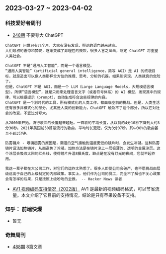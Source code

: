 ## 2023-03-27 ~ 2023-04-02

### 科技爱好者周刊
* [248期](https://github.com/ruanyf/weekly/blob/master/docs/issue-248.md) 不要夸大 ChatGPT
```
ChatGPT 问世只有几个月，大家有没有发现，舆论的调门越来越高。
人们最初的震惊和赞叹，逐渐变成了非理性的鼓吹，很多人言之凿凿，断定 ChatGPT 将重塑人类社会。

ChatGPT 不是“通用人工智能”，而是一个语言模型。
“通用人类智能”（artificial general intelligence，简写 AGI）是 AI 的终极目标，就是造出可以像人类那样全方位的推理、思考、分析的机器。如果能实现，人类就真的危险了。
但是，ChatGPT 不是 AGI，而是一个 LLM（Large Language Models，大规模语言模型）。所谓“语言模型”，就是只用来处理语言文字（或者符号体系）的 AI 模型，发现其中的规律，可以根据提示（prompt），自动生成符合这些规律的内容。
ChatGPT 是一个划时代的工具，所有模式化的人类工作，都面临空前的挑战。但是，人类生活还有很多非模式化的部分，尤其是人类的创新能力，ChatGPT 触及不了这个部分，所以它对社会的改变，不宜过分夸大。

从2000年开始，流行歌曲的长度越来越短。一首歌的平均长度，从以前的4分10秒下降到大约3分30秒。2021年美国前50首最流行的歌曲，平均时长更短，仅为3分07秒，其中38%的歌曲甚至不到3分钟。

防雾镜片 - 眼镜起雾的原因是，潮湿的空气接触到温度更低的镜片时，会发生冷凝。这种防雾镜片设法加热镜片，从而避免了冷凝。加热方法是在镜片涂上一层极薄的、透明的金属涂层。这个涂层会吸收太阳的红外线，使得镜片升温8摄氏度，缺点是在没有灯光的夜间，它就不起作用。

我这一辈子都在大公司工作，对它们的运作太熟悉了。很多人即使公司会破产，也不愿挑战由层级远高于自己的上级制定的内部政策。事实上，他们作为公司的员工，完全不了解也不关心政策会有怎样的后果，只是按照上级吩咐的去做。 -- Hacker News 读者
```
* [AV1 视频编码支持情况（2022版）](https://bitmovin.com/av1-playback-support/) AV1 是最新的视频编码格式，可以节省流量。本文介绍了它目前的支持情况，结论是只有苹果设备不支持。

### 知乎： 前端快爆
* 暂无


### 奇舞周刊
* [488期](https://weekly.75.team/issue488.html)  8篇文章
